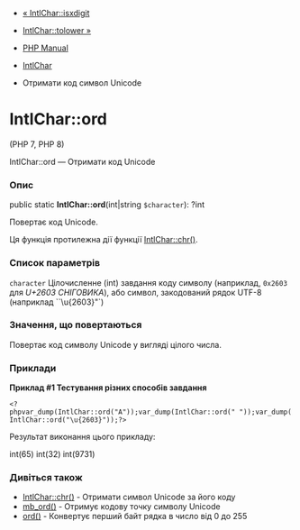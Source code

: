 - [« IntlChar::isxdigit](intlchar.isxdigit.md)
- [IntlChar::tolower »](intlchar.tolower.md)

- [PHP Manual](index.md)
- [IntlChar](class.intlchar.md)
- Отримати код символ Unicode

# IntlChar::ord

(PHP 7, PHP 8)

IntlChar::ord — Отримати код Unicode

### Опис

public static **IntlChar::ord**(int\|string `$character`): ?int

Повертає код Unicode.

Ця функція протилежна дії функції
[IntlChar::chr()](intlchar.chr.md).

### Список параметрів

`character`
Цілочисленне (int) завдання коду символу (наприклад, `0x2603` для *U+2603
СНІГОВИКА*), або символ, закодований рядок UTF-8 (наприклад
``\u{2603}"`)

### Значення, що повертаються

Повертає код символу Unicode у вигляді цілого числа.

### Приклади

**Приклад #1 Тестування різних способів завдання**

` <?phpvar_dump(IntlChar::ord("A"));var_dump(IntlChar::ord(" "));var_dump(IntlChar::ord("\u{2603}"));?> `

Результат виконання цього прикладу:

int(65)
int(32)
int(9731)

### Дивіться також

- [IntlChar::chr()](intlchar.chr.md) - Отримати символ Unicode за
його коду
- [mb_ord()](function.mb-ord.md) - Отримує кодову точку символу
Unicode
- [ord()](function.ord.md) - Конвертує перший байт рядка в число
від 0 до 255
